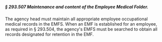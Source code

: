 ##### § 293.507 Maintenance and content of the Employee Medical Folder. #####

The agency head must maintain all appropriate employee occupational medical records in the EMFS. When an EMF is established for an employee, as required in § 293.504, the agency's EMFS must be searched to obtain all records designated for retention in the EMF.